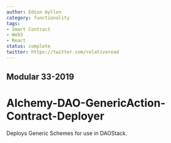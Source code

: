 ```yaml
---
author: Edson Ayllon
category: functionality
tags:
- Smart Contract
- Web3
- React
status: complete
twitter: https://twitter.com/relativeread
---
```


## Modular 33-2019


# Alchemy-DAO-GenericAction-Contract-Deployer

Deploys Generic Schemes for use in DAOStack. 

